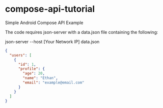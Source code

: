 # compose-api-tutorial
Simple Android Compose API Example

The code requires json-server with a data.json file containing the following:

json-server --host [Your Network IP] data.json

```json
{
  "users": [
    {   
      "id": 1,
      "profile": {
        "age": 20, 
        "name": "Ethan",
        "email": "example@email.com"
      }   
    }   
  ]
}
```
